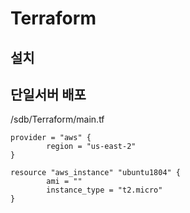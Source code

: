 # Terraform

## 설치
## 단일서버 배포

/sdb/Terraform/main.tf
```
provider = "aws" {
        region = "us-east-2"
}

resource "aws_instance" "ubuntu1804" {
        ami = ""
        instance_type = "t2.micro"
}

```